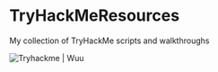 # TryHackMeResources
My collection of TryHackMe scripts and walkthroughs

<p >
  <img src="https://tryhackme-badges.s3.amazonaws.com/wuu.png" alt="Tryhackme | Wuu"/>
</p>
